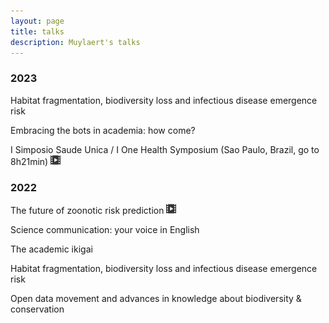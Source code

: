 ```yaml
---
layout: page
title: talks
description: Muylaert's talks
---
```


### 2023

Habitat fragmentation, biodiversity loss and infectious disease emergence risk

Embracing the bots in academia: how come?

I Simposio Saude Unica / I One Health Symposium (Sao Paulo, Brazil, go to 8h21min)
[![video-icon](icons16/video-icon.png)](https://youtube.com/watch?v=6C-6H1KJB3U)

### 2022

The future of zoonotic risk prediction
[![video-icon](icons16/video-icon.png)](https://www.youtube.com/live/tN7e2_SSEjI?feature=share)

Science communication: your voice in English

The academic ikigai

Habitat fragmentation, biodiversity loss and infectious disease emergence risk

Open data movement and advances in knowledge about biodiversity & conservation


